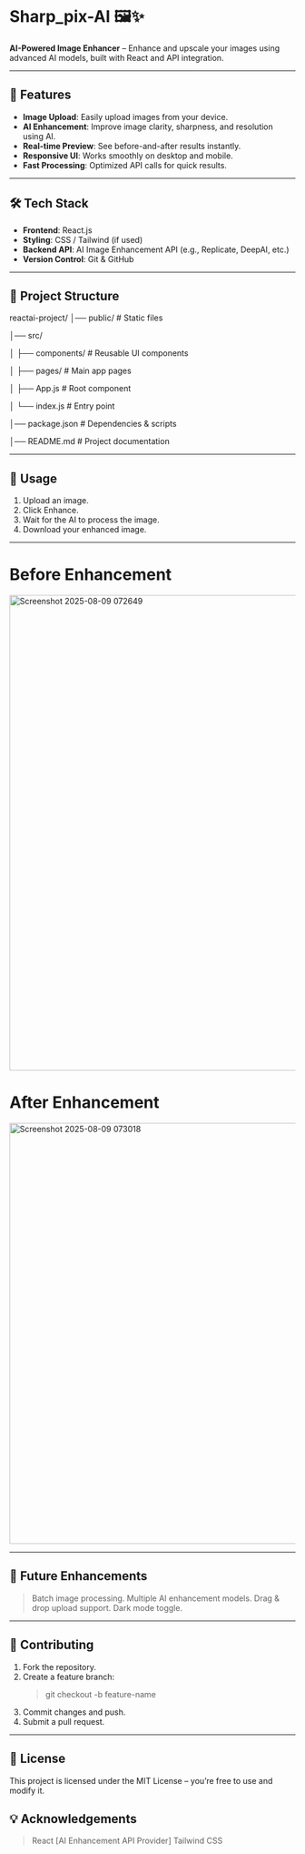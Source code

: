 # Sharp_pix-AI 🖼️✨
**AI-Powered Image Enhancer** – Enhance and upscale your images using advanced AI models, built with React and API integration.

---

## 🚀 Features
- **Image Upload**: Easily upload images from your device.
- **AI Enhancement**: Improve image clarity, sharpness, and resolution using AI.
- **Real-time Preview**: See before-and-after results instantly.
- **Responsive UI**: Works smoothly on desktop and mobile.
- **Fast Processing**: Optimized API calls for quick results.

______________________________________________________________________________________________________________________________________________________________________________________________________________________________

## 🛠️ Tech Stack
- **Frontend**: React.js
- **Styling**: CSS / Tailwind (if used)
- **Backend API**: AI Image Enhancement API (e.g., Replicate, DeepAI, etc.)
- **Version Control**: Git & GitHub

______________________________________________________________________________________________________________________________________________________________________________________________________________________________

## 📂 Project Structure

reactai-project/
│── public/ # Static files

│── src/

│ ├── components/ # Reusable UI components

│ ├── pages/ # Main app pages

│ ├── App.js # Root component

│ └── index.js # Entry point

│── package.json # Dependencies & scripts

│── README.md # Project documentation

______________________________________________________________________________________________________________________________________________________________________________________________________________________________

## 📸 Usage

1. Upload an image.
2. Click Enhance.
3. Wait for the AI to process the image.
4. Download your enhanced image.

______________________________________________________________________________________________________________________________________________________________________________________________________________________________

# Before Enhancement

<img width="1216" height="836" alt="Screenshot 2025-08-09 072649" src="https://github.com/user-attachments/assets/056d23c4-07ee-4166-acd0-4a4a289ab799" />

# After Enhancement

<img width="1030" height="740" alt="Screenshot 2025-08-09 073018" src="https://github.com/user-attachments/assets/6bea0df4-27d8-49c8-990e-266336261d24" />

______________________________________________________________________________________________________________________________________________________________________________________________________________________________

## 📌 Future Enhancements

> Batch image processing.
> Multiple AI enhancement models.
> Drag & drop upload support.
> Dark mode toggle.
_____________________________________________________________________________________________________________________________________________________________________________________________________________________________

## 🤝 Contributing

1. Fork the repository.
2. Create a feature branch:
   > git checkout -b feature-name
3. Commit changes and push.
4. Submit a pull request.

_____________________________________________________________________________________________________________________________________________________________________________________________________________________________

## 📜 License

This project is licensed under the MIT License – you’re free to use and modify it.

## 💡 Acknowledgements

> React
> [AI Enhancement API Provider]
> Tailwind CSS 


